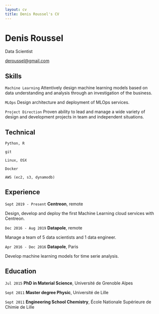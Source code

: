 ```yaml
---
layout: cv
title: Denis Roussel's CV
---
```

# Denis Roussel
Data Scientist

<div id="webaddress">
<a href="deroussel@gmail.com">deroussel@gmail.com</a>
</div>

## Skills

`Machine Learning`
Attentively design machine learning models based on data understanding and analysis through an investigation of the business.

`MLOps`
Design architecture and deployment of MLOps services.

`Project Direction`
Proven ability to lead and manage a wide variety of design and development projects in team and independent situations.

## Technical

`Python, R`

`git`

`Linux, OSX`

`Docker`

`AWS (ec2, s3, dynamodb)`

## Experience

`Sept 2019 - Present`
__Centreon__, remote

Design, develop and deploy the first Machine Learning cloud services with Centreon.

`Dec 2016 - Aug 2019`
__Datapole__, remote

Manage a team of 5 data scientists and 1 data engineer.

`Apr 2016 - Dec 2016`
__Datapole__, Paris

Develop machine learning models for time serie analysis.

## Education

`Jul 2015`
__PhD in Material Science__, Université de Grenoble Alpes

`Sept 2011`
__Master degree Physic__, Université de Lille

`Sept 2011`
__Engineering School Chemistry__, École Nationale Supérieure de Chimie de Lille


<!-- ### Footer

Denis Roussel -- [droussel@centreon.com](droussel@centreon.com) -- +33 6 29 22 32 49 -->


